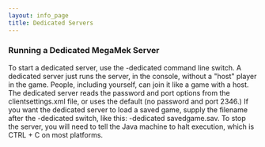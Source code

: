 ```yaml
---
layout: info_page
title: Dedicated Servers
---
```


### Running a Dedicated MegaMek Server 

To start a dedicated server, use the -dedicated command line switch. A dedicated server just runs the server, in the console, without a "host" player in the game. People, including yourself, can join it like a game with a host. The dedicated server reads the password and port options from the clientsettings.xml file, or uses the default (no password and port 2346.) If you want the dedicated server to load a saved game, supply the filename after the -dedicated switch, like this: -dedicated savedgame.sav. To stop the server, you will need to tell the Java machine to halt execution, which is CTRL + C on most platforms.

